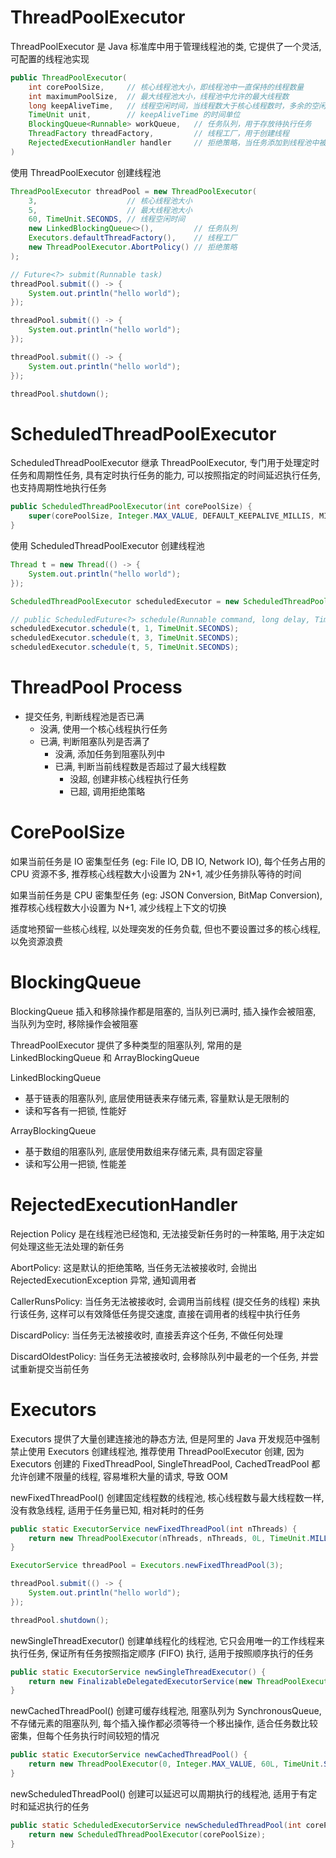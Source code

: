 # ThreadPoolExecutor

ThreadPoolExecutor 是 Java 标准库中用于管理线程池的类, 它提供了一个灵活, 可配置的线程池实现

```java
public ThreadPoolExecutor(
    int corePoolSize,     // 核心线程池大小，即线程池中一直保持的线程数量
    int maximumPoolSize,  // 最大线程池大小，线程池中允许的最大线程数
    long keepAliveTime,   // 线程空闲时间，当线程数大于核心线程数时，多余的空闲线程会在指定时间内被终止
    TimeUnit unit,        // keepAliveTime 的时间单位
    BlockingQueue<Runnable> workQueue,   // 任务队列，用于存放待执行任务
    ThreadFactory threadFactory,         // 线程工厂，用于创建线程
    RejectedExecutionHandler handler     // 拒绝策略，当任务添加到线程池中被拒绝时的处理策略
)
```

使用 ThreadPoolExecutor 创建线程池

```java
ThreadPoolExecutor threadPool = new ThreadPoolExecutor(
    3,                    // 核心线程池大小
    5,                    // 最大线程池大小
    60, TimeUnit.SECONDS, // 线程空闲时间
    new LinkedBlockingQueue<>(),         // 任务队列
    Executors.defaultThreadFactory(),    // 线程工厂
    new ThreadPoolExecutor.AbortPolicy() // 拒绝策略
);

// Future<?> submit(Runnable task)
threadPool.submit(() -> {
    System.out.println("hello world");
});

threadPool.submit(() -> {
    System.out.println("hello world");
});

threadPool.submit(() -> {
    System.out.println("hello world");
});

threadPool.shutdown();
```

# ScheduledThreadPoolExecutor

ScheduledThreadPoolExecutor 继承 ThreadPoolExecutor, 专门用于处理定时任务和周期性任务, 具有定时执行任务的能力, 可以按照指定的时间延迟执行任务, 也支持周期性地执行任务

```java
public ScheduledThreadPoolExecutor(int corePoolSize) {
    super(corePoolSize, Integer.MAX_VALUE, DEFAULT_KEEPALIVE_MILLIS, MILLISECONDS, new DelayedWorkQueue());
}
```

使用 ScheduledThreadPoolExecutor 创建线程池

```java
Thread t = new Thread(() -> {
    System.out.println("hello world");
});

ScheduledThreadPoolExecutor scheduledExecutor = new ScheduledThreadPoolExecutor(3);

// public ScheduledFuture<?> schedule(Runnable command, long delay, TimeUnit unit);
scheduledExecutor.schedule(t, 1, TimeUnit.SECONDS);
scheduledExecutor.schedule(t, 3, TimeUnit.SECONDS);
scheduledExecutor.schedule(t, 5, TimeUnit.SECONDS);
```

# ThreadPool Process

- 提交任务, 判断线程池是否已满
  - 没满, 使用一个核心线程执行任务
  - 已满, 判断阻塞队列是否满了
    - 没满, 添加任务到阻塞队列中
    - 已满, 判断当前线程数是否超过了最大线程数
      - 没超, 创建非核心线程执行任务
      - 已超, 调用拒绝策略

# CorePoolSize

如果当前任务是 IO 密集型任务 (eg: File IO, DB IO, Network IO), 每个任务占用的 CPU 资源不多, 推荐核心线程数大小设置为 2N+1, 减少任务排队等待的时间

如果当前任务是 CPU 密集型任务 (eg: JSON Conversion, BitMap Conversion), 推荐核心线程数大小设置为 N+1, 减少线程上下文的切换

适度地预留一些核心线程, 以处理突发的任务负载, 但也不要设置过多的核心线程, 以免资源浪费

# BlockingQueue

BlockingQueue 插入和移除操作都是阻塞的, 当队列已满时, 插入操作会被阻塞, 当队列为空时, 移除操作会被阻塞

ThreadPoolExecutor 提供了多种类型的阻塞队列, 常用的是 LinkedBlockingQueue 和 ArrayBlockingQueue

LinkedBlockingQueue

- 基于链表的阻塞队列, 底层使用链表来存储元素, 容量默认是无限制的
- 读和写各有一把锁, 性能好

ArrayBlockingQueue

- 基于数组的阻塞队列, 底层使用数组来存储元素, 具有固定容量
- 读和写公用一把锁, 性能差

# RejectedExecutionHandler

Rejection Policy 是在线程池已经饱和, 无法接受新任务时的一种策略, 用于决定如何处理这些无法处理的新任务

AbortPolicy: 这是默认的拒绝策略, 当任务无法被接收时, 会抛出 RejectedExecutionException 异常, 通知调用者

CallerRunsPolicy: 当任务无法被接收时, 会调用当前线程 (提交任务的线程) 来执行该任务, 这样可以有效降低任务提交速度, 直接在调用者的线程中执行任务

DiscardPolicy: 当任务无法被接收时, 直接丢弃这个任务, 不做任何处理

DiscardOldestPolicy: 当任务无法被接收时, 会移除队列中最老的一个任务, 并尝试重新提交当前任务

# Executors

Executors 提供了大量创建连接池的静态方法, 但是阿里的 Java 开发规范中强制禁止使用 Executors 创建线程池, 推荐使用 ThreadPoolExecutor 创建, 因为 Executors 创建的 FixedThreadPool, SingleThreadPool, CachedTreadPool 都允许创建不限量的线程, 容易堆积大量的请求, 导致 OOM

newFixedThreadPool() 创建固定线程数的线程池, 核心线程数与最大线程数一样, 没有救急线程, 适用于任务量已知, 相对耗时的任务

```java
public static ExecutorService newFixedThreadPool(int nThreads) {
    return new ThreadPoolExecutor(nThreads, nThreads, 0L, TimeUnit.MILLISECONDS, new LinkedBlockingQueue<Runnable>());
}
```

```java
ExecutorService threadPool = Executors.newFixedThreadPool(3);

threadPool.submit(() -> {
    System.out.println("hello world");
});

threadPool.shutdown();
```

newSingleThreadExecutor() 创建单线程化的线程池, 它只会用唯一的工作线程来执行任务, 保证所有任务按照指定顺序 (FIFO) 执行, 适用于按照顺序执行的任务

```java
public static ExecutorService newSingleThreadExecutor() {
    return new FinalizableDelegatedExecutorService(new ThreadPoolExecutor(1, 1, 0L, TimeUnit.MILLISECONDS, new LinkedBlockingQueue<Runnable>()));
}
```

newCachedThreadPool() 创建可缓存线程池, 阻塞队列为 SynchronousQueue, 不存储元素的阻塞队列, 每个插入操作都必须等待一个移出操作, 适合任务数比较密集，但每个任务执行时间较短的情况

```java
public static ExecutorService newCachedThreadPool() {
    return new ThreadPoolExecutor(0, Integer.MAX_VALUE, 60L, TimeUnit.SECONDS, new SynchronousQueue<Runnable>());
}
```

newScheduledThreadPool() 创建可以延迟可以周期执行的线程池, 适用于有定时和延迟执行的任务

```java
public static ScheduledExecutorService newScheduledThreadPool(int corePoolSize) {
    return new ScheduledThreadPoolExecutor(corePoolSize);
}
```
